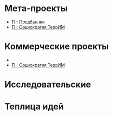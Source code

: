 

# Мета-проекты

* [П - Предбанник](Игра/5.%20Проекты/П%20-%20Предбанник.md)
* [П - Социократия ТеррИМ](Игра/5.%20Проекты/П%20-%20Социократия%20ТеррИМ.md)



# Коммерческие проекты

* 
* [П - Социократия ТеррИМ](Игра/5.%20Проекты/П%20-%20Социократия%20ТеррИМ.md) 

# Исследовательские


# Теплица идей
